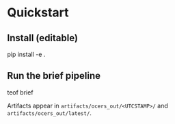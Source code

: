 # Quickstart

## Install (editable)
pip install -e .

## Run the brief pipeline
teof brief

Artifacts appear in `artifacts/ocers_out/<UTCSTAMP>/` and `artifacts/ocers_out/latest/`.
